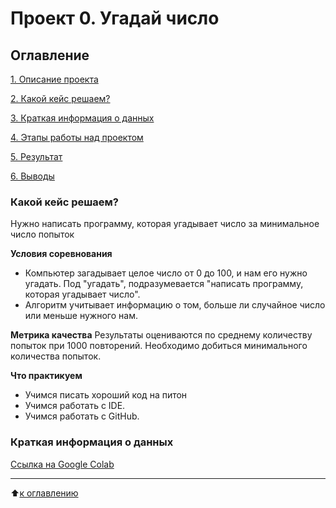 # Проект 0. Угадай число

## Оглавление
[1. Описание проекта](https://github.com/murattumov/sf_data_science/tree/main/project_0/README.md#Описание-проекта)

[2. Какой кейс решаем?](https://github.com/murattumov/sf_data_science/tree/main/project_0/README.md#Какой-кейс-решаем)

[3. Краткая информация о данных](https://github.com/murattumov/sf_data_science/tree/main/project_0/README.md#Краткая-информация-о-данных)

[4. Этапы работы над проектом](https://github.com/murattumov/sf_data_science/tree/main/project_0/README.md#Этапы-работы-над-проектом)

[5. Результат](https://github.com/murattumov/sf_data_science/tree/main/project_0/README.md#Результат)

[6. Выводы](https://github.com/murattumov/sf_data_science/tree/main/project_0/README.md#Выводы)

### Какой кейс решаем?
Нужно написать программу, которая угадывает число за минимальное число попыток

**Условия соревнования**
- Компьютер загадывает целое число от 0 до 100, и нам его нужно угадать. Под "угадать", подразумевается "написать программу, которая угадывает число".
- Алгоритм учитывает информацию о том, больше ли случайное число или меньше нужного нам.

**Метрика качества**
Результаты оцениваются по среднему количеству попыток при 1000 повторений. Необходимо добиться минимального количества попыток.

**Что практикуем**
- Учимся писать хороший код на питон
- Учимся работать с IDE.
- Учимся работать с GitHub.


### Краткая информация о данных

[Ссылка на Google Colab](https://colab.research.google.com/drive/1hhhfIWVJVKpNIDwAYEfwRm2_VtkrIJ-w?usp=sharing)
****

:arrow_up:[к оглавлению](https://github.com/murattumov/sf_data_science/tree/main/project_0/README.md#Оглавление)